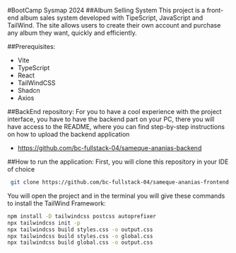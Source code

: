 #BootCamp Sysmap 2024
##Album Selling System
This project is a front-end album sales system developed with TipeScript, JavaScript and TailWind. The site allows users to create their own account and purchase any album they want, quickly and efficiently.

##Prerequisites:
- Vite
- TypeScript
- React
- TailWindCSS
- Shadcn
- Axios

##BackEnd repository:
For you to have a cool experience with the project interface, you have to have the backend part on your PC, there you will have access to the README, where you can find step-by-step instructions on how to upload the backend application
- https://github.com/bc-fullstack-04/sameque-ananias-backend

##How to run the application:
First, you will clone this repository in your IDE of choice
 ```bash
  git clone https://github.com/bc-fullstack-04/sameque-ananias-frontend
 ```
You will open the project and in the terminal you will give these commands to install the TailWind Framework:
```bash
npm install -D tailwindcss postcss autoprefixer
npx tailwindcss init -p
npx tailwindcss build styles.css -o output.css
npx tailwindcss build styles.css -o global.css
npx tailwindcss build global.css -o output.css
```
